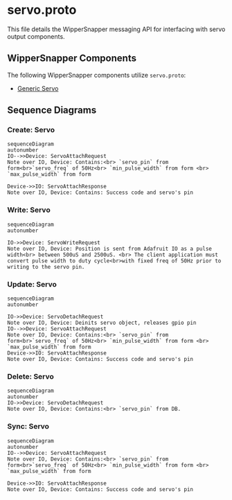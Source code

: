 
# servo.proto

  This file details the WipperSnapper messaging API for interfacing with servo output components.

## WipperSnapper Components

  

The following WipperSnapper components utilize `servo.proto`:
* [Generic Servo](https://github.com/adafruit/Wippersnapper_Components/tree/main/components/servo/servo)
  

## Sequence Diagrams

  

### Create: Servo

```mermaid
sequenceDiagram
autonumber
IO-->>Device: ServoAttachRequest
Note over IO, Device: Contains:<br> `servo_pin` from form<br>`servo_freq` of 50Hz<br> `min_pulse_width` from form <br> `max_pulse_width` from form

Device->>IO: ServoAttachResponse
Note over IO, Device: Contains: Success code and servo's pin
```

### Write: Servo

```mermaid
sequenceDiagram
autonumber

IO->>Device: ServoWriteRequest
Note over IO, Device: Position is sent from Adafruit IO as a pulse width<br> between 500uS and 2500uS. <br> The client application must convert pulse width to duty cycle<br>with fixed freq of 50Hz prior to writing to the servo pin.
```

  

### Update: Servo

```mermaid
sequenceDiagram
autonumber

IO->>Device: ServoDetachRequest
Note over IO, Device: Deinits servo object, releases gpio pin
IO-->>Device: ServoAttachRequest
Note over IO, Device: Contains:<br> `servo_pin` from form<br>`servo_freq` of 50Hz<br> `min_pulse_width` from form <br> `max_pulse_width` from form
Device->>IO: ServoAttachResponse
Note over IO, Device: Contains: Success code and servo's pin
```

  

### Delete: Servo

```mermaid
sequenceDiagram
autonumber
IO->>Device: ServoDetachRequest
Note over IO, Device: Contains:<br> `servo_pin` from DB.
```

  

### Sync: Servo

```mermaid
sequenceDiagram
autonumber
IO-->>Device: ServoAttachRequest
Note over IO, Device: Contains:<br> `servo_pin` from form<br>`servo_freq` of 50Hz<br> `min_pulse_width` from form <br> `max_pulse_width` from form

Device->>IO: ServoAttachResponse
Note over IO, Device: Contains: Success code and servo's pin
```